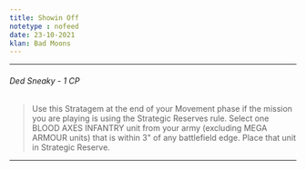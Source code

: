 ```yaml
---
title: Showin Off
notetype : nofeed
date: 23-10-2021
klan: Bad Moons
---
```


---
###### Ded Sneaky - 1 CP

>Use this Stratagem at the end of your Movement phase if the mission you are playing is using the Strategic Reserves rule. Select one BLOOD AXES INFANTRY unit from your army (excluding MEGA ARMOUR units) that is within 3" of any battlefield edge. Place that unit in Strategic Reserve.

---